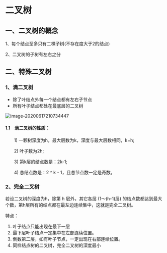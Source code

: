 # 二叉树

## 一、二叉树的概念

1、每个结点至多只有二棵子树(不存在度大于2的结点)

2、二叉树的子树有左右之分









## 二、特殊二叉树

### 1、满二叉树

- 除了叶结点外每一个结点都有左右子节点
- 所有叶子结点都处在最底层的二叉树

![image-20200617210734447](https://gitee.com/BlacksJack/picture-bed/raw/master/img/20200910181937.png)

#### 1.1　满二叉树的性质：

　　1) 一颗树深度为h，最大层数为k，深度与最大层数相同，k=h;

　　2) 叶子数为2h;

　　3) 第k层的结点数是：2k-1;

　　4) 总结点数是：2 ^ k - 1，且总节点数一定是奇数。



### 2、完全二叉树

若设二叉树的深度为h，除第 h 层外，其它各层 (1～(h-1)层) 的结点数都达到最大个数，第h层所有的结点都在最左边连续集中，这就是完全二叉树。

特点：

1. 叶子结点只能出现在最下一层
2. 最下层叶子结点一定集中在左部连续位置。
3. 倒数第二层，如有叶子节点，一定出现在右部连续位置。
4. 同样结点树的二叉树，完全二叉树的深度最小